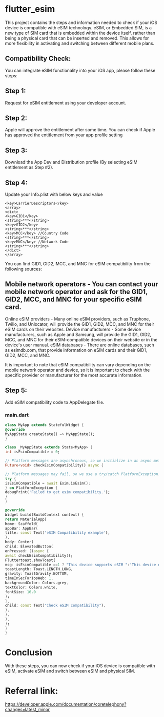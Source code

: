 # flutter_esim

This project contains the steps and information needed to check if your iOS device
is compatible with eSIM technology. eSIM, or Embedded SIM, is a new type of SIM card that is
embedded within the device itself, rather than being a physical card that can be inserted and removed.
This allows for more flexibility in activating and switching between different mobile plans.

## Compatibility Check:
You can integrate eSIM functionality into your iOS app, please follow these steps:
## Step 1:
Request for eSIM entitlement using your developer account.

## Step 2:
Apple will approve the entitlement after some time. You can check if Apple has approved the entitlement from your app profile setting

## Step 3:
Download the App Dev and Distribution profile (By selecting eSIM entitlement as Step #2).

## Step 4:
Update your Info.plist with below keys and value

```
<key>CarrierDescriptors</key>
<array>
<dict>
<key>GID1</key>
<string>***</string>
<key>GID2</key>
<string>***</string>
<key>MCC</key> //Country Code
<string>***</string>
<key>MNC</key> //Network Code
<string>***</string>
</dict>
</array>
```
You can find GID1, GID2, MCC, and MNC for eSIM compatibility from the following sources:

## Mobile network operators - You can contact your mobile network operator and ask for the GID1, GID2, MCC, and MNC for your specific eSIM card.
Online eSIM providers - Many online eSIM providers, such as Truphone, Twilio, and Unlocator, will provide the GID1, GID2, MCC, and MNC for their eSIM cards on their websites.
Device manufacturers - Some device manufacturers, such as Apple and Samsung, will provide the GID1, GID2, MCC, and MNC for their eSIM-compatible devices on their website or in the device's user manual.
eSIM databases - There are online databases, such as esimdb.com, that provide information on eSIM cards and their GID1, GID2, MCC, and MNC.

It is important to note that eSIM compatibility can vary depending on the mobile network operator
and device, so it is important to check with the specific provider or manufacturer for the most
accurate information.

## Step 5:
Add eSIM compatibility code to AppDelegate file.

### main.dart
```dart
class MyApp extends StatefulWidget {
@override
MyAppState createState() => MyAppState();
}

class _MyAppState extends State<MyApp> {
int isEsimCompatible = 0;

// Platform messages are asynchronous, so we initialize in an async method.
Future<void> checkEsimCompatibility() async {

// Platform messages may fail, so we use a try/catch PlatformException.
try {
isEsimCompatible = await Esim.isEsim();
} on PlatformException {
debugPrint('Failed to get esim compatibility.');
}
}

@override
Widget build(BuildContext context) {
return MaterialApp(
home: Scaffold(
appBar: AppBar(
title: const Text('eSIM Compatibility example'),
),
body: Center(
child: ElevatedButton(
onPressed: ()async {
await checkEsimCompatibility();
Fluttertoast.showToast(
msg: isEsimCompatible ==1 ? "This device supports eSIM ":'This device does not supports eSIM',
toastLength: Toast.LENGTH_LONG,
gravity: ToastGravity.BOTTOM,
timeInSecForIosWeb: 1,
backgroundColor: Colors.grey,
textColor: Colors.white,
fontSize: 16.0
);
},
child: const Text("Check eSIM compatibility"),
),
),
),
);
}
}
```


# Conclusion

With these steps, you can now check if your iOS device is compatible with eSIM,
activate eSIM and switch between eSIM and physical SIM.

# Referral link:
https://developer.apple.com/documentation/coretelephony?changes=latest_minor




